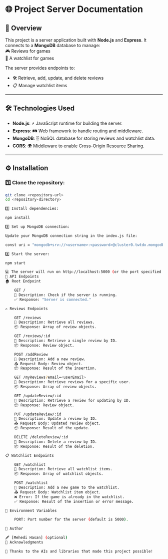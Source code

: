 # 🌐 **Project Server Documentation**

## 🚀 **Overview**

This project is a server application built with **Node.js** and **Express**. It connects to a **MongoDB** database to manage:  
🎮 Reviews for games  
📜 A watchlist for games

The server provides endpoints to:

- 🛠️ Retrieve, add, update, and delete reviews
- 📋 Manage watchlist items

---

## 🛠️ **Technologies Used**

- **Node.js**: ⚡ JavaScript runtime for building the server.
- **Express**: 🛤️ Web framework to handle routing and middleware.
- **MongoDB**: 🗄️ NoSQL database for storing reviews and watchlist data.
- **CORS**: 🌍 Middleware to enable Cross-Origin Resource Sharing.

---

## ⚙️ **Installation**

### 1️⃣ Clone the repository:

```bash
git clone <repository-url>
cd <repository-directory>

2️⃣ Install dependencies:

npm install

3️⃣ Set up MongoDB connection:

Update your MongoDB connection string in the index.js file:

const uri = "mongodb+srv://<username>:<password>@cluster0.twtdx.mongodb.net/?retryWrites=true&w=majority&appName=Cluster0";

4️⃣ Start the server:

npm start

💻 The server will run on http://localhost:5000 (or the port specified in the environment variable).
🔗 API Endpoints
🏠 Root Endpoint

    GET /
    📌 Description: Check if the server is running.
    ✅ Response: "Server is connected."

✍️ Reviews Endpoints

    GET /reviews
    📌 Description: Retrieve all reviews.
    📦 Response: Array of review objects.

    GET /reviews/:id
    📌 Description: Retrieve a single review by ID.
    📦 Response: Review object.

    POST /addReview
    📌 Description: Add a new review.
    📤 Request Body: Review object.
    📦 Response: Result of the insertion.

    GET /myReviews?email=<userEmail>
    📌 Description: Retrieve reviews for a specific user.
    📦 Response: Array of review objects.

    GET /updateReview/:id
    📌 Description: Retrieve a review for updating by ID.
    📦 Response: Review object.

    PUT /updateReview/:id
    📌 Description: Update a review by ID.
    📤 Request Body: Updated review object.
    📦 Response: Result of the update.

    DELETE /deleteReview/:id
    📌 Description: Delete a review by ID.
    📦 Response: Result of the deletion.

📋 Watchlist Endpoints

    GET /watchlist
    📌 Description: Retrieve all watchlist items.
    📦 Response: Array of watchlist objects.

    POST /watchlist
    📌 Description: Add a new game to the watchlist.
    📤 Request Body: Watchlist item object.
    ❌ Error: If the game is already in the watchlist.
    ✅ Response: Result of the insertion or error message.

🔧 Environment Variables

    PORT: Port number for the server (default is 5000).

👤 Author

🖋️ [Mehedi Hasan] (optional)
🙏 Acknowledgments

💖 Thanks to the AIs and libraries that made this project possible!
```
